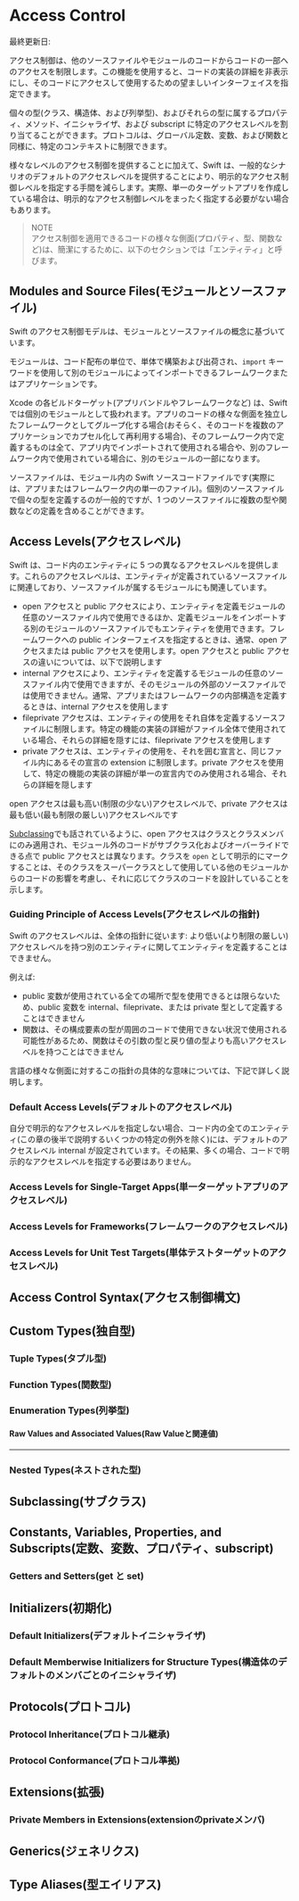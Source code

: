 # Access Control

最終更新日:

アクセス制御は、他のソースファイルやモジュールのコードからコードの一部へのアクセスを制限します。この機能を使用すると、コードの実装の詳細を非表示にし、そのコードにアクセスして使用するための望ましいインターフェイスを指定できます。

個々の型(クラス、構造体、および列挙型)、およびそれらの型に属するプロパティ、メソッド、イニシャライザ、および subscript に特定のアクセスレベルを割り当てることができます。プロトコルは、グローバル定数、変数、および関数と同様に、特定のコンテキストに制限できます。

様々なレベルのアクセス制御を提供することに加えて、Swift は、一般的なシナリオのデフォルトのアクセスレベルを提供することにより、明示的なアクセス制御レベルを指定する手間を減らします。実際、単一のターゲットアプリを作成している場合は、明示的なアクセス制御レベルをまったく指定する必要がない場合もあります。

> NOTE  
> アクセス制御を適用できるコードの様々な側面(プロパティ、型、関数など)は、簡潔にするために、以下のセクションでは「エンティティ」と呼びます。

## Modules and Source Files(モジュールとソースファイル)

Swift のアクセス制御モデルは、モジュールとソースファイルの概念に基づいています。

モジュールは、コード配布の単位で、単体で構築および出荷され、`import` キーワードを使用して別のモジュールによってインポートできるフレームワークまたはアプリケーションです。

Xcode の各ビルドターゲット(アプリバンドルやフレームワークなど) は、Swift では個別のモジュールとして扱われます。アプリのコードの様々な側面を独立したフレームワークとしてグループ化する場合(おそらく、そのコードを複数のアプリケーションでカプセル化して再利用する場合)、そのフレームワーク内で定義するものは全て、アプリ内でインポートされて使用される場合や、別のフレームワーク内で使用されている場合に、別のモジュールの一部になります。

ソースファイルは、モジュール内の Swift ソースコードファイルです(実際には、アプリまたはフレームワーク内の単一のファイル)。個別のソースファイルで個々の型を定義するのが一般的ですが、1 つのソースファイルに複数の型や関数などの定義を含めることができます。

## Access Levels(アクセスレベル)

Swift は、コード内のエンティティに 5 つの異なるアクセスレベルを提供します。これらのアクセスレベルは、エンティティが定義されているソースファイルに関連しており、ソースファイルが属するモジュールにも関連しています。

* open アクセスと public アクセスにより、エンティティを定義モジュールの任意のソースファイル内で使用できるほか、定義モジュールをインポートする別のモジュールのソースファイルでもエンティティを使用できます。フレームワークへの public インターフェイスを指定するときは、通常、open アクセスまたは public アクセスを使用します。open アクセスと public アクセスの違いについては、以下で説明します
* internal アクセスにより、エンティティを定義するモジュールの任意のソースファイル内で使用できますが、そのモジュールの外部のソースファイルでは使用できません。通常、アプリまたはフレームワークの内部構造を定義するときは、internal アクセスを使用します
* fileprivate アクセスは、エンティティの使用をそれ自体を定義するソースファイルに制限します。特定の機能の実装の詳細がファイル全体で使用されている場合、それらの詳細を隠すには、fileprivate アクセスを使用します
* private アクセスは、エンティティの使用を、それを囲む宣言と、同じファイル内にあるその宣言の extension に制限します。private アクセスを使用して、特定の機能の実装の詳細が単一の宣言内でのみ使用される場合、それらの詳細を隠します

open アクセスは最も高い(制限の少ない)アクセスレベルで、private アクセスは最も低い(最も制限の厳しい)アクセスレベルです

[Subclassing](#subclassingサブクラス)でも話されているように、open アクセスはクラスとクラスメンバにのみ適用され、モジュール外のコードがサブクラス化およびオーバーライドできる点で public アクセスとは異なります。クラスを `open` として明示的にマークすることは、そのクラスをスーパークラスとして使用している他のモジュールからのコードの影響を考慮し、それに応じてクラスのコードを設計していることを示します。

### Guiding Principle of Access Levels(アクセスレベルの指針)

Swift のアクセスレベルは、全体の指針に従います: より低い(より制限の厳しい)アクセスレベルを持つ別のエンティティに関してエンティティを定義することはできません。

例えば:

* public 変数が使用されている全ての場所で型を使用できるとは限らないため、public 変数を internal、fileprivate、または private 型として定義することはできません
* 関数は、その構成要素の型が周囲のコードで使用できない状況で使用される可能性があるため、関数はその引数の型と戻り値の型よりも高いアクセスレベルを持つことはできません

言語の様々な側面に対するこの指針の具体的な意味については、下記で詳しく説明します。

### Default Access Levels(デフォルトのアクセスレベル)

自分で明示的なアクセスレベルを指定しない場合、コード内の全てのエンティティ(この章の後半で説明するいくつかの特定の例外を除く)には、デフォルトのアクセスレベル internal が設定されています。その結果、多くの場合、コードで明示的なアクセスレベルを指定する必要はありません。

### Access Levels for Single-Target Apps(単一ターゲットアプリのアクセスレベル)

### Access Levels for Frameworks(フレームワークのアクセスレベル)

### Access Levels for Unit Test Targets(単体テストターゲットのアクセスレベル)

## Access Control Syntax(アクセス制御構文)

## Custom Types(独自型)

### Tuple Types(タプル型)

### Function Types(関数型)

### Enumeration Types(列挙型)

#### Raw Values and Associated Values(Raw Valueと関連値)

---

### Nested Types(ネストされた型)

## Subclassing(サブクラス)

## Constants, Variables, Properties, and Subscripts(定数、変数、プロパティ、subscript)

### Getters and Setters(get と set)

## Initializers(初期化)

### Default Initializers(デフォルトイニシャライザ)

### Default Memberwise Initializers for Structure Types(構造体のデフォルトのメンバごとのイニシャライザ)

## Protocols(プロトコル)

### Protocol Inheritance(プロトコル継承)

### Protocol Conformance(プロトコル準拠)

## Extensions(拡張)

### Private Members in Extensions(extensionのprivateメンバ)

## Generics(ジェネリクス)

## Type Aliases(型エイリアス)
